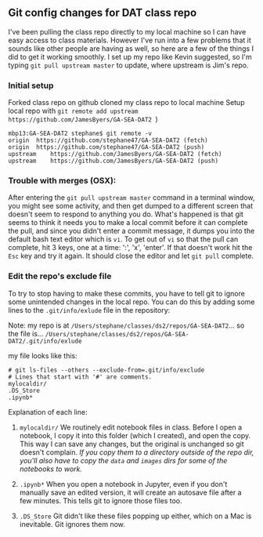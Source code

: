 ## Git config changes for DAT class repo

I've been pulling the class repo directly to my local machine so I can have easy access to class materials. However I've run into a few problems that it sounds like other people are having as well, so here are a few of the things I did to get it working smoothly. I set up my repo like Kevin suggested, so I'm typing `git pull upstream master` to update, where upstream is Jim's repo.

### Initial setup

Forked class repo on github
cloned my class repo to local machine
Setup local repo with `git remote add upstream https://github.com/JamesByers/GA-SEA-DAT2 `)
```
mbp13:GA-SEA-DAT2 stephane$ git remote -v
origin	https://github.com/stephane47/GA-SEA-DAT2 (fetch)
origin	https://github.com/stephane47/GA-SEA-DAT2 (push)
upstream	https://github.com/JamesByers/GA-SEA-DAT2 (fetch)
upstream	https://github.com/JamesByers/GA-SEA-DAT2 (push)
```

### Trouble with merges (OSX):

After entering the `git pull upstream master` command in a terminal window, you might see some activity, and then get dumped to a different screen that doesn't seem to respond to anything you do. What's happened is that git seems to think it needs you to make a local commit before it can complete the pull, and since you didn't enter a commit message, it dumps you into the default bash text editor which is `vi`. To get out of `vi` so that the pull can complete, hit 3 keys, one at a time: ':', 'x', 'enter'. If that doesn't work hit the `Esc` key and try it again. It should close the editor and let `git pull` complete.

### Edit the repo's exclude file
To try to stop having to make these commits, you have to tell git to ignore some unintended changes in the local repo. You can do this by adding some lines to the `.git/info/exlude` file in the repository:

Note: my repo is at
`/Users/stephane/classes/ds2/repos/GA-SEA-DAT2`...
so the file is...
`/Users/stephane/classes/ds2/repos/GA-SEA-DAT2/.git/info/exlude`

my file looks like this:
```
# git ls-files --others --exclude-from=.git/info/exclude
# Lines that start with '#' are comments.
mylocaldir/
.DS_Store
.ipynb*
```

Explanation of each line: 

1. `mylocaldir/`
We routinely edit notebook files in class. Before I open a notebook, I copy it into this folder (which I created), and open the copy. This way I can save any changes, but the original is unchanged so git doesn't complain. *If you copy them to a directory outside of the repo dir, you'll also have to copy the `data` and `images` dirs for some of the notebooks to work.*

2. `.ipynb*` When you open a notebook in Jupyter, even if you don't manually save an edited version, it will create an autosave file after a few minutes. This tells git to ignore those files too.

3. `.DS_Store` Git didn't like these files popping up either, which on a Mac is inevitable. Git ignores them now.

